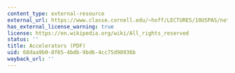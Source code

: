 ```yaml
---
content_type: external-resource
external_url: https://www.classe.cornell.edu/~hoff/LECTURES/10USPAS/notes01.pdf
has_external_license_warning: true
license: https://en.wikipedia.org/wiki/All_rights_reserved
status: ''
title: Accelerators (PDF)
uid: 68daa9b0-8f65-4bdb-9bd6-4cc75d98936b
wayback_url: ''
---
```


